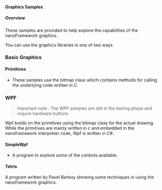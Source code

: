 #### Graphics Samples

##### Overview
These samples are provided to help explore the capabilities of the nanoFramework graphics.

You can use the graphics libraries in one of two ways

### Basic Graphics

#### Primitives
* These samples use the bitmap class which contains methods for calling the underlying code written in C.


### WPF
  >Important note : The WPF samples are still in the testing phase and require hardware buttons

   Wpf builds on the primitives using the bitmap class for the actual drawing. While the primitives are mainly written in c and embedded in the nanoframework interpreter code, Wpf is written in C#.

#### SimpleWpf
 - A program to explore some of the controls available.


#### Tetris
A program written by Pavel Banksy showing some techniques in using the nanoframework graphics.



  


 


